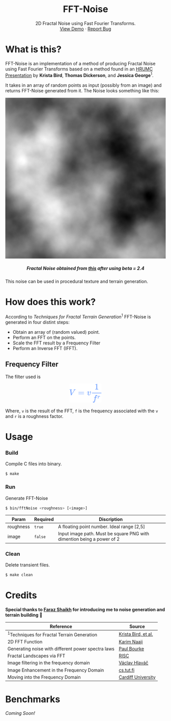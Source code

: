 <br />
<p align="center">

  <h1 align="center">FFT-Noise</h1>
  
  <p align="center">
    2D Fractal Noise using Fast Fourier Transforms.
    <br />
    <a href="https://github.com/IamShubhamGupto/FFT-Noise/blob/main/docs/ifft_24.png">View Demo</a>
    ·
    <a href="https://github.com/IamShubhamGupto/FFT-Noise/issues/new">Report Bug</a>
  </p>
</p>

# What is this?

FFT-Noise is an implementation of a method of producing Fractal Noise using Fast Fourier Transforms based on a method found in an [HRUMC Presentation](https://web.williams.edu/Mathematics/sjmiller/public_html/hudson/Dickerson_Terrain.pdf) by **Krista Bird**, **Thomas Dickerson**, and **Jessica George**<sup>1</sup>.

It takes in an array of random points as input (possibly from an image) and returns FFT-Noise generated from it. The Noise looks something like this:

<p align="center">
    <img src="./Assets/ifft_24.png" alt="FFT-Noise Sample"> 
  <h5 align="center">
    Fractal Noise obtained from <a href="samples/download.png">this</a> after using <i>beta = 2.4</i>
  </h5>
</p>


This noise can be used in procedural texture and terrain generation.

# How does this work?

According to _Techniques for Fractal Terrain Generation_<sup>1</sup> FFT-Noise is generated in four distint steps:

- Obtain an array of (random valued) point.
- Perform an FFT on the points.
- Scale the FFT result by a Frequency Filter
- Perform an Inverse FFT (IFFT).

## Frequency Filter

The filter used is 


<p align="center">
    <img src="./Assets/filter.svg" alt="FFT-Noise Sample" width="100px">
</p>

Where, `v` is the result of the FFT, `f` is the frequency associated with the `v` and `r` is a roughness factor.

# Usage

### Build 

Compile C files into binary.

```bash
$ make
```

### Run 

Generate FFT-Noise

```bash
$ bin/fftNoise <roughness> [<image>]
```

| Param | Required | Discription
|-------|---------|-------------|
| roughness | `true` | A floating point number. Ideal range [2,5] |
| image | `false` | Input image path. Must be square PNG with dimention being a power of 2 |

### Clean 

Delete transient files.

```bash
$ make clean
```

# Credits

**Special thanks to [Faraz Shaikh](https://github.com/FarazzShaikh) for introducing me to noise generation and terrain building 🤯**

| Reference | Source | 
|----------|--------|
| <sup>1</sup>Techniques for Fractal Terrain Generation | [Krista Bird, et al.](https://web.williams.edu/Mathematics/sjmiller/public_html/hudson/Dickerson_Terrain.pdf) | 
| 2D FFT Function | [Karim Naaji](https://github.com/karimnaaji/fft) | 
| Generating noise with different power spectra laws | [Paul Bourke](http://paulbourke.net/fractals/noise/) |
| Fractal Landscapes via FFT | [RISC](https://www3.risc.jku.at/education/courses/ws2016/cas/landscape.html) | 
| Image filtering in the frequency domain | [Václav Hlaváč](http://people.ciirc.cvut.cz/~hlavac/TeachPresEn/11ImageProc/13FourierFiltrationEn.pdf) | 
| Image Enhancement in the Frequency Domain | [cs.tut.fi](http://www.cs.tut.fi/~moncef/SGN-3016-DIP/Chap04.pdf) | 
| Moving into the Frequency Domain | [Cardiff University](http://users.cs.cf.ac.uk/Dave.Marshall/CM0268/PDF/09_CM0268_Frequence_Space.pdf) | 


# Benchmarks

*Coming Soon!*
